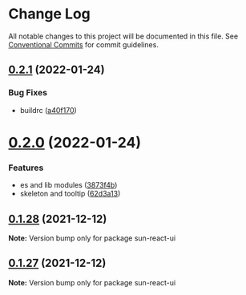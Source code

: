 # Change Log

All notable changes to this project will be documented in this file.
See [Conventional Commits](https://conventionalcommits.org) for commit guidelines.

## [0.2.1](https://github.com/jgchenu/sun-react-ui/compare/sun-react-ui@0.2.0...sun-react-ui@0.2.1) (2022-01-24)

### Bug Fixes

- buildrc ([a40f170](https://github.com/jgchenu/sun-react-ui/commit/a40f170c0d1c267395f4641b128d2cc7f33953e5))

# [0.2.0](https://github.com/jgchenu/sun-react-ui/compare/sun-react-ui@0.1.28...sun-react-ui@0.2.0) (2022-01-24)

### Features

- es and lib modules ([3873f4b](https://github.com/jgchenu/sun-react-ui/commit/3873f4be42e90414ce3918e856ded45f060d9e47))
- skeleton and tooltip ([62d3a13](https://github.com/jgchenu/sun-react-ui/commit/62d3a1352642ba03586df08973d1ddf53d10999d))

## [0.1.28](https://github.com/jgchenu/sun-react-ui/compare/sun-react-ui@0.1.27...sun-react-ui@0.1.28) (2021-12-12)

**Note:** Version bump only for package sun-react-ui

## [0.1.27](https://github.com/jgchenu/sun-react-ui/compare/sun-react-ui@0.1.26...sun-react-ui@0.1.27) (2021-12-12)

**Note:** Version bump only for package sun-react-ui
